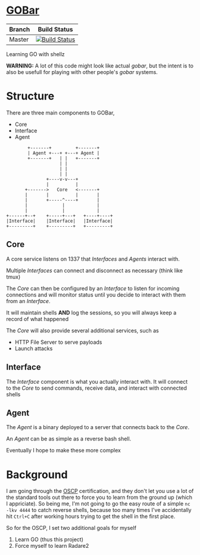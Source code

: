 # [GOBar](http://lmgtfy.com/?q=gobar)

Branch | Build Status |
-------|--------------|
Master | [![Build Status](https://travis-ci.org/xunil154/gobar.svg?branch=master)](https://travis-ci.org/xunil154/gobar)

Learning GO with shellz

**WARNING:** A lot of this code might look like actual *gobar*, but the intent
is to also be usefull for playing with other people's *gobar* systems.

# Structure

There are three main components to GOBar, 

* Core
* Interface
* Agent

```
        +-------+         +-------+
        | Agent +---+ +---+ Agent |
        +-------+   | |   +-------+
                    | |
                    | |
                    | |
               +----v-v---+
               |          |
       +------->   Core   <-------+
       |       |          |       |
       |       +-----^----+       |
       |             |            |
       |             |            |
+------+--+    +-----+---+   +----+----+
|Interface|    |Interface|   |Interface|
+---------+    +---------+   +---------+

```

## Core

A core service listens on 1337 that *Interfaces* and *Agents* interact with.

Multiple *Interfaces* can connect and disconnect as necessary (think like tmux)

The *Core* can then be configured by an *Interface* to listen for incoming 
connections and will monitor status until you decide to interact with them
from an *Interface*.

It will maintain shells **AND** log the sessions, so you will always keep a
record of what happened

The *Core* will also provide several additional services, such as 

* HTTP File Server to serve payloads
* Launch attacks

## Interface

The *Interface* component is what you actually interact with. It will connect
to the *Core* to send commands, receive data, and interact with connected
shells

## Agent

The *Agent* is a binary deployed to a server that connects back to the *Core*.

An *Agent* can be as simple as a reverse bash shell.

Eventually I hope to make these more complex

# Background

I am going through the [OSCP](https://www.offensive-security.com/information-security-certifications/oscp-offensive-security-certified-professional/)
certification, and they don't let you use a lot of the standard tools out there
to force you to learn from the ground up (which I appriciate). So being me, I'm
not going to go the easy route of a simple `nc -lkv 4444` to catch reverse
shells, because too many times I've accidentally hit `Ctrl+C` after working
hours trying to get the shell in the first place.

So for the OSCP, I set two additional goals for myself

1) Learn GO (thus this project)
2) Force myself to learn Radare2
